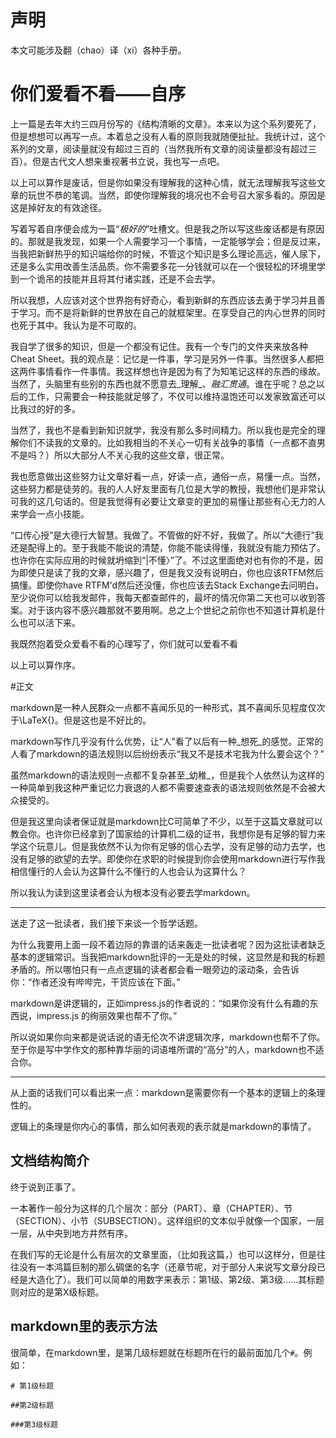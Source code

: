 # 声明

本文可能涉及翻（chao）译（xi）各种手册。

# 你们爱看不看——自序

上一篇是去年大约三四月份写的《结构清晰的文章》。本来以为这个系列要死了，但是想想可以再写一点。本着总之没有人看的原则我就随便扯扯。我统计过，这个系列的文章，阅读量就没有超过三百的（当然我所有文章的阅读量都没有超过三百）。但是古代文人想来重视著书立说，我也写一点吧。

以上可以算作是废话，但是你如果没有理解我的这种心情，就无法理解我写这些文章的玩世不恭的笔调。当然，即使你理解我的境况也不会号召大家多看的。原因是这是掉好友的有效途径。

写着写着自序便会成为一篇“_极好的_”吐槽文。但是我之所以写这些废话都是有原因的。那就是我发现，如果一个人需要学习一个事情，一定能够学会；但是反过来，当我把新鲜热乎的知识端给你的时候，不管这个知识是多么理论高远，催人尿下，还是多么实用改善生活品质。你不需要多花一分钱就可以在一个很轻松的环境里学到一个诡吊的技能并且将其付诸实践，还是不会去学。

所以我想，人应该对这个世界抱有好奇心，看到新鲜的东西应该去勇于学习并且善于学习。而不是将新鲜的世界放在自己的就框架里。在享受自己的内心世界的同时也死于其中。我认为是不可取的。

我自学了很多的知识，但是一个都没有记住。我有一个专门的文件夹来放各种Cheat Sheet。我的观点是：记忆是一件事，学习是另外一件事。当然很多人都把这两件事情看作一件事情。我这样想也许是因为有了为知笔记这样的东西的缘故。当然了，头脑里有些别的东西也就不愿意去_理解_、_融汇贯通_。谁在乎呢？总之以后的工作，只需要会一种技能就足够了，不仅可以维持温饱还可以发家致富还可以比我过的好的多。

当然了，我也不是看到新知识就学，我没有那么多时间精力。所以我也是完全的理解你们不读我的文章的。比如我相当的不关心一切有关战争的事情（一点都不直男不是吗？）所以大部分人不关心我的这些文章，很正常。

我也愿意做出这些努力让文章好看一点，好读一点，通俗一点，易懂一点。当然，这些努力都是徒劳的。我的人人好友里面有几位是大学的教授，我想他们是非常认可我的这几句话的。但是我觉得有必要让文章变的更加的易懂让那些有心无力的人来学会一点小技能。

“口传心授”是大德行大智慧。我做了。不管做的好不好，我做了。所以“大德行”我还是配得上的。至于我能不能说的清楚，你能不能读得懂，我就没有能力预估了。也许你在实际应用的时候就坍缩到“|不懂〉”了。不过这里面绝对也有你的不是，因为即使只是读了我的文章，感兴趣了，但是我又没有说明白，你也应该RTFM然后搞懂。即使你have RTFM'd然后还没懂，你也应该去Stack Exchange去问明白。至少说你可以给我发邮件，我每天都查邮件的，最坏的情况你第二天也可以收到答案。对于该内容不感兴趣那就不要用啊。总之上个世纪之前你也不知道计算机是什么也可以活下来。

我既然抱着受众爱看不看的心理写了，你们就可以爱看不看

以上可以算作序。

#正文

markdown是一种人民群众一点都不喜闻乐见的一种形式，其不喜闻乐见程度仅次于\LaTeX{}。但是这也是不好比的。

markdown写作几乎没有什么优势，让“人”看了以后有一种_想死_的感觉。正常的人看了markdown的语法规则以后纷纷表示“我又不是技术宅我为什么要会这个？”

虽然markdown的语法规则一点都不复杂甚至_幼稚_，但是我个人依然认为这样的一种简单到我这种严重记忆力衰退的人都不需要速查表的语法规则依然是不会被大众接受的。

但是我这里向读者保证就是markdown比C可简单了不少，以至于这篇文章就可以教会你。也许你已经拿到了国家给的计算机二级的证书，我想你是有足够的智力来学这个玩意儿。但是我依然不认为你有足够的信心去学，没有足够的动力去学，也没有足够的欲望的去学。即使你在求职的时候提到你会使用markdown进行写作我相信懂行的人会认为这算什么不懂行的人也会认为这算什么？

所以我认为读到这里读者会认为根本没有必要去学markdown。

----------------------------------------------------

送走了这一批读者，我们接下来谈一个哲学话题。

为什么我要用上面一段不着边际的靠谱的话来轰走一批读者呢？因为这批读者缺乏基本的逻辑常识。当我把markdown批评的一无是处的时候，这显然是和我的标题矛盾的。所以哪怕只有一点点逻辑的读者都会看一眼旁边的滚动条，会告诉你：“作者还没有哔哔完，干货应该在下面。”

markdown是讲逻辑的，正如impress.js的作者说的：“如果你没有什么有趣的东西说，impress.js 的绚丽效果也帮不了你。”

所以说如果你向来都是说话说的语无伦次不讲逻辑次序，markdown也帮不了你。至于你是写中学作文的那种靠华丽的词语堆所谓的“高分”的人，markdown也不适合你。

--------------------------------------------------------

从上面的话我们可以看出来一点：markdown是需要你有一个基本的逻辑上的条理性的。

逻辑上的条理是你内心的事情，那么如何表观的表示就是markdown的事情了。

## 文档结构简介

终于说到正事了。

一本著作一般分为这样的几个层次：部分（PART）、章（CHAPTER）、节（SECTION）、小节（SUBSECTION）。这样组织的文本似乎就像一个国家，一层一层，从中央到地方井然有序。

在我们写的无论是什么有层次的文章里面，（比如我这篇，）也可以这样分，但是往往没有一本鸿篇巨制的那么碉堡的名字（还章节呢，对于部分人来说写文章分段已经是大造化了）。我们可以简单的用数字来表示：第1级、第2级、第3级……其标题则对应的是第X级标题。

## markdown里的表示方法

很简单，在markdown里，是第几级标题就在标题所在行的最前面加几个`#`。例如：
```
# 第1级标题

##第2级标题

###第3级标题
```



##
